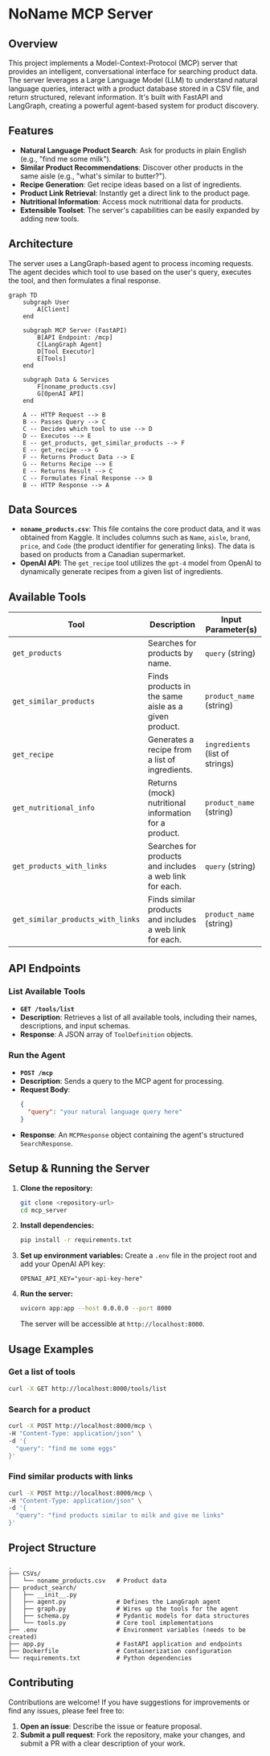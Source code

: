 # NoName MCP Server

## Overview

This project implements a Model-Context-Protocol (MCP) server that provides an intelligent, conversational interface for searching product data. The server leverages a Large Language Model (LLM) to understand natural language queries, interact with a product database stored in a CSV file, and return structured, relevant information. It's built with FastAPI and LangGraph, creating a powerful agent-based system for product discovery.

## Features

*   **Natural Language Product Search**: Ask for products in plain English (e.g., "find me some milk").
*   **Similar Product Recommendations**: Discover other products in the same aisle (e.g., "what's similar to butter?").
*   **Recipe Generation**: Get recipe ideas based on a list of ingredients.
*   **Product Link Retrieval**: Instantly get a direct link to the product page.
*   **Nutritional Information**: Access mock nutritional data for products.
*   **Extensible Toolset**: The server's capabilities can be easily expanded by adding new tools.

## Architecture

The server uses a LangGraph-based agent to process incoming requests. The agent decides which tool to use based on the user's query, executes the tool, and then formulates a final response.

```mermaid
graph TD
    subgraph User
        A[Client]
    end

    subgraph MCP Server (FastAPI)
        B[API Endpoint: /mcp]
        C[LangGraph Agent]
        D[Tool Executor]
        E[Tools]
    end

    subgraph Data & Services
        F[noname_products.csv]
        G[OpenAI API]
    end

    A -- HTTP Request --> B
    B -- Passes Query --> C
    C -- Decides which tool to use --> D
    D -- Executes --> E
    E -- get_products, get_similar_products --> F
    E -- get_recipe --> G
    F -- Returns Product Data --> E
    G -- Returns Recipe --> E
    E -- Returns Result --> C
    C -- Formulates Final Response --> B
    B -- HTTP Response --> A
```

## Data Sources

*   **`noname_products.csv`**: This file contains the core product data, and it was obtained from Kaggle. It includes columns such as `Name`, `aisle`, `brand`, `price`, and `Code` (the product identifier for generating links). The data is based on products from a Canadian supermarket.
*   **OpenAI API**: The `get_recipe` tool utilizes the `gpt-4` model from OpenAI to dynamically generate recipes from a given list of ingredients.

## Available Tools

| Tool                                | Description                                                              | Input Parameter(s) |
| ----------------------------------- | ------------------------------------------------------------------------ | ------------------ |
| `get_products`                      | Searches for products by name.                                           | `query` (string)   |
| `get_similar_products`              | Finds products in the same aisle as a given product.                     | `product_name` (string) |
| `get_recipe`                        | Generates a recipe from a list of ingredients.                           | `ingredients` (list of strings) |
| `get_nutritional_info`              | Returns (mock) nutritional information for a product.                    | `product_name` (string) |
| `get_products_with_links`           | Searches for products and includes a web link for each.                  | `query` (string)   |
| `get_similar_products_with_links`   | Finds similar products and includes a web link for each.                 | `product_name` (string) |

## API Endpoints

### List Available Tools

*   **`GET /tools/list`**
*   **Description**: Retrieves a list of all available tools, including their names, descriptions, and input schemas.
*   **Response**: A JSON array of `ToolDefinition` objects.

### Run the Agent

*   **`POST /mcp`**
*   **Description**: Sends a query to the MCP agent for processing.
*   **Request Body**:
    ```json
    {
      "query": "your natural language query here"
    }
    ```
*   **Response**: An `MCPResponse` object containing the agent's structured `SearchResponse`.

## Setup & Running the Server

1.  **Clone the repository:**
    ```bash
    git clone <repository-url>
    cd mcp_server
    ```

2.  **Install dependencies:**
    ```bash
    pip install -r requirements.txt
    ```

3.  **Set up environment variables:**
    Create a `.env` file in the project root and add your OpenAI API key:
    ```
    OPENAI_API_KEY="your-api-key-here"
    ```

4.  **Run the server:**
    ```bash
    uvicorn app:app --host 0.0.0.0 --port 8000
    ```
    The server will be accessible at `http://localhost:8000`.

## Usage Examples

### Get a list of tools

```bash
curl -X GET http://localhost:8000/tools/list
```

### Search for a product

```bash
curl -X POST http://localhost:8000/mcp \
-H "Content-Type: application/json" \
-d '{
  "query": "find me some eggs"
}'
```

### Find similar products with links

```bash
curl -X POST http://localhost:8000/mcp \
-H "Content-Type: application/json" \
-d '{
  "query": "find products similar to milk and give me links"
}'
```

## Project Structure

```
.
├── CSVs/
│   └── noname_products.csv   # Product data
├── product_search/
│   ├── __init__.py
│   ├── agent.py              # Defines the LangGraph agent
│   ├── graph.py              # Wires up the tools for the agent
│   ├── schema.py             # Pydantic models for data structures
│   └── tools.py              # Core tool implementations
├── .env                      # Environment variables (needs to be created)
├── app.py                    # FastAPI application and endpoints
├── Dockerfile                # Containerization configuration
└── requirements.txt          # Python dependencies
```

## Contributing

Contributions are welcome! If you have suggestions for improvements or find any issues, please feel free to:

1.  **Open an issue**: Describe the issue or feature proposal.
2.  **Submit a pull request**: Fork the repository, make your changes, and submit a PR with a clear description of your work.